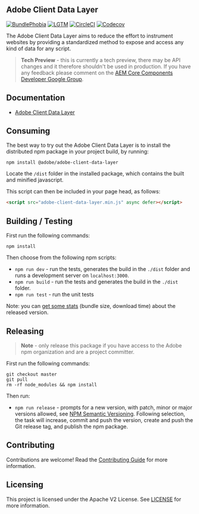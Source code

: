 ## Adobe Client Data Layer

[![BundlePhobia](https://badgen.net/bundlephobia/minzip/@adobe/adobe-client-data-layer)](https://bundlephobia.com/result?p=@adobe/adobe-client-data-layer) [![LGTM](https://badgen.net/lgtm/grade/g/adobe/adobe-client-data-layer)](https://lgtm.com/projects/g/adobe/adobe-client-data-layer) [![CircleCI](https://badgen.net/circleci/github/adobe/adobe-client-data-layer)](https://app.circleci.com/pipelines/github/adobe/adobe-client-data-layer) [![Codecov](https://badgen.net/codecov/c/github/adobe/adobe-client-data-layer)](https://codecov.io/gh/adobe/adobe-client-data-layer)

The Adobe Client Data Layer aims to reduce the effort to instrument websites by providing a standardized method to expose and access any kind of data for any script.

> **Tech Preview** - this is currently a tech preview, there may be API changes and it therefore shouldn't be used in production. If you have any feedback please comment on the [AEM Core Components Developer Google Group](https://groups.google.com/forum/#!forum/aem-core-components-dev).

## Documentation

* [Adobe Client Data Layer](https://github.com/adobe/adobe-client-data-layer/wiki)

## Consuming

The best way to try out the Adobe Client Data Layer is to install the distributed npm package in your project build, by running:
```
npm install @adobe/adobe-client-data-layer
```

Locate the `/dist` folder in the installed package, which contains the built and minified javascript.

This script can then be included in your page head, as follows:

```html
<script src="adobe-client-data-layer.min.js" async defer></script>
```

## Building / Testing

First run the following commands:
```
npm install
```   
 
Then choose from the following npm scripts:
* `npm run dev` - run the tests, generates the build in the `./dist` folder and runs a development server on `localhost:3000`.
* `npm run build` - run the tests and generates the build in the `./dist` folder.
* `npm run test` - run the unit tests

Note: you can [get some stats](https://bundlephobia.com/result?p=@adobe/adobe-client-data-layer@1.0.0-beta.3) (bundle size, download time) about the released version.

## Releasing

> **Note** - only release this package if you have access to the Adobe npm organization and are a project committer.

First run the following commands:
```
git checkout master
git pull
rm -rf node_modules && npm install
```

Then run:
* `npm run release` - prompts for a new version, with patch, minor or major versions allowed, see [NPM Semantic Versioning](https://docs.npmjs.com/about-semantic-versioning).
  Following selection, the task will increase, commit and push the version, create and push the Git release tag, and publish the npm package.

## Contributing

Contributions are welcome! Read the [Contributing Guide](./.github/CONTRIBUTING.md) for more information.

## Licensing

This project is licensed under the Apache V2 License. See [LICENSE](LICENSE) for more information.
